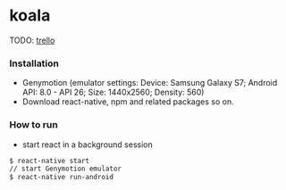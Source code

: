 # koala

TODO: [trello](https://trello.com/b/MyNubXku/koala)

### Installation
- Genymotion (emulator settings: Device: Samsung Galaxy S7; Android API: 8.0 - API 26; Size: 1440x2560; Density: 560)
- Download react-native, npm and related packages so on.

### How to run

- start react in a background session 

```sh
$ react-native start
// start Genymotion emulator
$ react-native run-android
```
